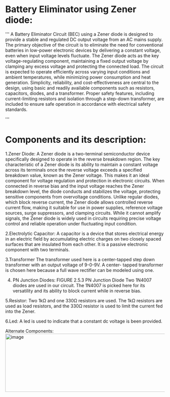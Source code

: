# Battery Eliminator using Zener diode:
'''
A Battery Eliminator Circuit (BEC) using a Zener diode is designed to provide a stable and regulated DC output voltage from an AC mains supply. The primary objective of the circuit is to eliminate the need for conventional batteries in low-power electronic devices by delivering a constant voltage, even when input voltage levels fluctuate. The Zener diode acts as the key voltage-regulating component, maintaining a fixed output voltage by clamping any excess voltage and protecting the connected load. The circuit is expected to operate efficiently across varying input conditions and ambient temperatures, while minimizing power consumption and heat generation. Simplicity, reliability, and cost-effectiveness are central to the design, using basic and readily available components such as resistors, capacitors, diodes, and a transformer. Proper safety features, including current-limiting resistors and isolation through a step-down transformer, are included to ensure safe operation in accordance with electrical safety standards.

'''
# Components and its description:
1.Zener Diode:
A Zener diode is a two-terminal semiconductor device specifically designed to operate in the reverse breakdown region. The key characteristic of a Zener diode is its ability to maintain a constant voltage across its terminals once the reverse voltage exceeds a specified breakdown value, known as the Zener voltage. This makes it an ideal component for voltage regulation and protection in electronic circuits. When connected in reverse bias and the input voltage reaches the Zener breakdown level, the diode conducts and stabilizes the voltage, protecting sensitive components from overvoltage conditions. Unlike regular diodes, which block reverse current, the Zener diode allows controlled reverse current flow, making it suitable for use in power supplies, reference voltage sources, surge suppressors, and clamping circuits. While it cannot amplify signals, the Zener diode is widely used in circuits requiring precise voltage control and reliable operation under fluctuating input condition.

2.Electrolytic Capacitor:
A capacitor is a device that stores electrical energy in an electric field by accumulating electric charges on two closely spaced surfaces that are insulated from each other. It is a passive electronic component with two terminals.

3.Transformer
The transformer used here is a center-tapped step down transformer with an output voltage of 9-0-9V. A center- tapped transformer is chosen here because a full wave rectifier can be modeled using one.

4.	PN Junction Diodes:
FIGURE 2.5.3 PN Junction Diode
Two 1N4007 diodes are used in our circuit. The 1N4007 is picked here for its versatility and its ability to block current while in reverse bias.

5.Resistor:
Two 1kΩ and one 330Ω resistors are used. The 1kΩ resistors are used as load resistors, and the 330Ω resistor is used to limit the current  fed into the Zener.

6.Led:
A led is used to indicate that a constant dc voltage is been provided.

Alternate Components:
<img width="538" height="184" alt="image" src="https://github.com/user-attachments/assets/8467389e-ee82-4fb0-a7b3-f51ce4031a9e" />





